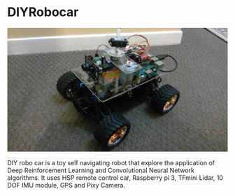 # DIYRobocar

![Alt text](/diyrobocar.jpg?raw=true "DIYRobocar")

DIY robo car is a toy self navigating robot that explore the application of Deep Reinforcement Learning and Convolutional Neural Network algorithms. It uses HSP remote control car, Raspberry pi 3, TFmini Lidar, 10 DOF IMU module, GPS and Pixy Camera.


